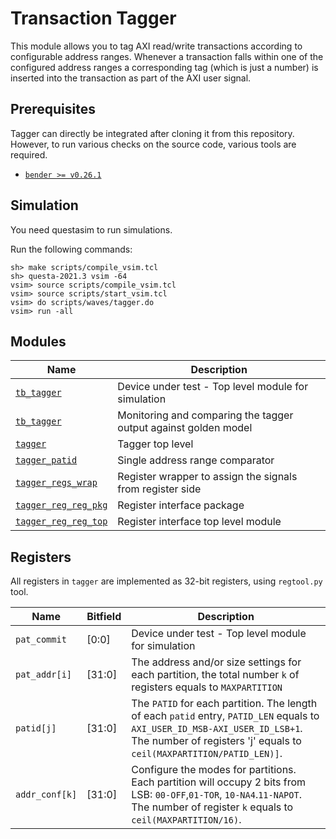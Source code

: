 # Transaction Tagger

This module allows you to tag AXI read/write transactions according to
configurable address ranges. Whenever a transaction falls within one of the
configured address ranges a corresponding tag (which is just a number) is
inserted into the transaction as part of the AXI user signal.

## Prerequisites
Tagger can directly be integrated after cloning it from this repository. However, to run 
various checks on the source code, various tools are required.

- [`bender >= v0.26.1`](https://github.com/pulp-platform/bender)

## Simulation

You need questasim to run simulations.

Run the following commands:

```
sh> make scripts/compile_vsim.tcl
sh> questa-2021.3 vsim -64
vsim> source scripts/compile_vsim.tcl
vsim> source scripts/start_vsim.tcl
vsim> do scripts/waves/tagger.do
vsim> run -all
```

## Modules

| Name                                                            | Description |
|-----------------------------------------------------------------|-------------|
| [`tb_tagger`](test/tb_tagger.sv)                                | Device under test - Top level module for simulation    |
| [`tb_tagger`](test/user_checker.sv)                             | Monitoring and comparing the tagger output against golden model |
| [`tagger`](src/tagger.sv)                                       | Tagger top level            |
| [`tagger_patid`](src/tagger_patid.sv)                           | Single address range comparator       |
| [`tagger_regs_wrap`](src/tagger_regs_wrap.sv)                   | Register wrapper to assign the signals from register side |
| [`tagger_reg_reg_pkg`](src/register/tagger_reg_reg_pkg.sv)      | Register interface package            |
| [`tagger_reg_reg_top`](src/register/tagger_reg_reg_top.sv)      | Register interface top level module            |

## Registers

All registers in `tagger` are implemented as 32-bit registers, using `regtool.py` tool.

| Name                       | Bitfield    | Description  |
|----------------------------|-------------|--------------|
| `pat_commit`               | \[0:0\]     | Device under test - Top level module for simulation    |
| `pat_addr[i]`              | \[31:0\]    | The address and/or size settings for each partition, the total number `k` of registers equals to `MAXPARTITION`    |
| `patid[j]`                 | \[31:0\]    | The `PATID` for each partition. The length of each `patid` entry, `PATID_LEN` equals to `AXI_USER_ID_MSB-AXI_USER_ID_LSB+1`. The number of registers 'j' equals to `ceil(MAXPARTITION/PATID_LEN)]`. |
| `addr_conf[k]`             | \[31:0\]    | Configure the modes for partitions. Each partition will occupy 2 bits from LSB: `00-OFF`,`01-TOR`, `10-NA4`.`11-NAPOT`. The number of register `k` equals to `ceil(MAXPARTITION/16)`. |
